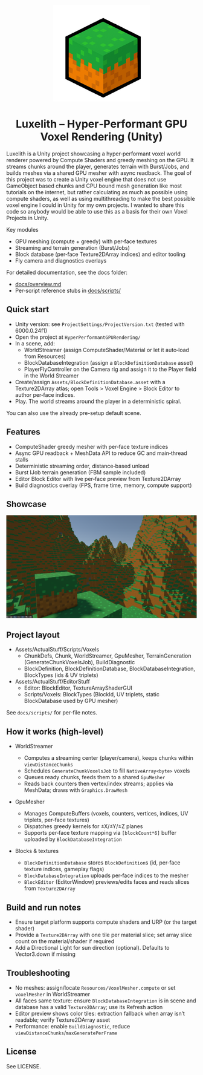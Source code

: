 <p align="center">
  <img src="docs/images/Logo.png" alt="Luxelith Logo" width="256">
  
</p>
<h1 align="center">Luxelith – Hyper‑Performant GPU Voxel Rendering (Unity)</h1>

Luxelith is a Unity project showcasing a hyper‑performant voxel world renderer powered by Compute Shaders and greedy meshing on the GPU. It streams chunks around the player, generates terrain with Burst/Jobs, and builds meshes via a shared GPU mesher with async readback. The goal of this project was to create a Unity voxel engine that does not use GameObject based chunks and CPU bound mesh generation like most tutorials on the internet, but rather calculating as much as possible using compute shaders, as well as using multithreading to make the best possible voxel engine I could in Unity for my own projects. I wanted to share this code so anybody would be able to use this as a basis for their own Voxel Projects in Unity.

Key modules
- GPU meshing (compute + greedy) with per‑face textures
- Streaming and terrain generation (Burst/Jobs)
- Block database (per‑face Texture2DArray indices) and editor tooling
- Fly camera and diagnostics overlays

For detailed documentation, see the docs folder:
- [docs/overview.md](docs/overview.md)
- Per‑script reference stubs in [docs/scripts/](docs/scripts/)

## Quick start

- Unity version: see `ProjectSettings/ProjectVersion.txt` (tested with 6000.0.24f1)
- Open the project at `HyperPerformantGPURendering/`
- In a scene, add:
  - WorldStreamer (assign ComputeShader/Material or let it auto‑load from Resources)
  - BlockDatabaseIntegration (assign a `BlockDefinitionDatabase` asset)
  - PlayerFlyController on the Camera rig and assign it to the Player field in the World Streamer
- Create/assign `Assets/BlockDefinitionDatabase.asset` with a Texture2DArray atlas; open Tools > Voxel Engine > Block Editor to author per‑face indices.
- Play. The world streams around the player in a deterministic spiral.

You can also use the already pre-setup default scene.

## Features

- ComputeShader greedy mesher with per‑face texture indices
- Async GPU readback + MeshData API to reduce GC and main‑thread stalls
- Deterministic streaming order, distance‑based unload
- Burst IJob terrain generation (FBM sample included)
- Editor Block Editor with live per‑face preview from Texture2DArray
- Build diagnostics overlay (FPS, frame time, memory, compute support)

## Showcase

<p align="center">
  <img src="docs/images/Enviorment%20Showcase.png" alt="Environment Showcase">
</p>

## Project layout

- Assets/ActualStuff/Scripts/Voxels
  - ChunkDefs, Chunk, WorldStreamer, GpuMesher, TerrainGeneration (GenerateChunkVoxelsJob), BuildDiagnostic
  - BlockDefinition, BlockDefinitionDatabase, BlockDatabaseIntegration, BlockTypes (ids & UV triplets)
- Assets/ActualStuff/EditorStuff
  - Editor: BlockEditor, TextureArrayShaderGUI
  - Scripts/Voxels: BlockTypes (BlockId, UV triplets, static BlockDatabase used by GPU mesher)

See `docs/scripts/` for per‑file notes.

## How it works (high‑level)

- WorldStreamer
  - Computes a streaming center (player/camera), keeps chunks within `viewDistanceChunks`
  - Schedules `GenerateChunkVoxelsJob` to fill `NativeArray<byte>` voxels
  - Queues ready chunks, feeds them to a shared `GpuMesher`
  - Reads back counters then vertex/index streams; applies via MeshData; draws with `Graphics.DrawMesh`

- GpuMesher
  - Manages ComputeBuffers (voxels, counters, vertices, indices, UV triplets, per‑face textures)
  - Dispatches greedy kernels for ±X/±Y/±Z planes
  - Supports per‑face texture mapping via `[blockCount*6]` buffer uploaded by `BlockDatabaseIntegration`

- Blocks & textures
  - `BlockDefinitionDatabase` stores `BlockDefinition`s (id, per‑face texture indices, gameplay flags)
  - `BlockDatabaseIntegration` uploads per‑face indices to the mesher
  - `BlockEditor` (EditorWindow) previews/edits faces and reads slices from `Texture2DArray`

## Build and run notes

- Ensure target platform supports compute shaders and URP (or the target shader)
- Provide a `Texture2DArray` with one tile per material slice; set array slice count on the material/shader if required
- Add a Directional Light for sun direction (optional). Defaults to Vector3.down if missing

## Troubleshooting

- No meshes: assign/locate `Resources/VoxelMesher.compute` or set `voxelMesher` in WorldStreamer
- All faces same texture: ensure `BlockDatabaseIntegration` is in scene and database has a valid `Texture2DArray`; use its Refresh action
- Editor preview shows color tiles: extraction fallback when array isn’t readable; verify Texture2DArray asset
- Performance: enable `BuildDiagnostic`, reduce `viewDistanceChunks`/`maxGeneratePerFrame`

## License

See LICENSE.
